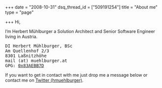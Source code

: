 +++
date = "2008-10-31"
dsq_thread_id = ["509191254"]
title = "About me"
type = "page"

+++
Hi, 

I&#8217;m Herbert M&uuml;hlburger a Solution Architect and Senior Software Engineer living in Austria.

<pre>
DI Herbert M&uuml;hlburger, BSc
Am Quellenhof 2/3
8301 Laßnitzh&ouml;he
mail (at) muehlburger.at
GPG: <a href="http://pgp.mit.edu:11371/pks/lookup?search=0x83AEBB7D&op=index">0x83AEBB7D</a>
</pre>

If you want to get in contact with me just drop me a message below or contact me on [Twitter (hmuehlburger)][1].

[1]: http://twitter.com/hmuehlburger "http://www.twitter.com/hmuehlburger"